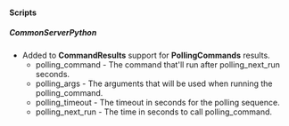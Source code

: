 #### Scripts
##### CommonServerPython
- Added to **CommandResults** support for **PollingCommands** results.
  * polling_command - The command that'll run after polling_next_run seconds.
  * polling_args - The arguments that will be used when running the polling_command.
  * polling_timeout - The timeout in seconds for the polling sequence.
  * polling_next_run - The time in seconds to call polling_command.
